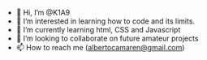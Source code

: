 - 👋 Hi, I’m @K1A9
- 👀 I’m interested in learning how to code and its limits. 
- 🌱 I’m currently learning html, CSS and Javascript
- 💞️ I’m looking to collaborate on future amateur projects 
- 📫 How to reach me (albertocamaren@gmail.com)

<!---
K1A9/K1A9 is a ✨ special ✨ repository because its `README.md` (this file) appears on your GitHub profile.
You can click the Preview link to take a look at your changes.
--->
